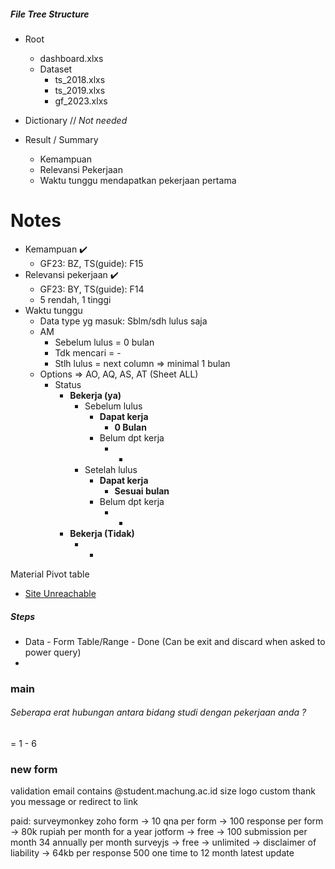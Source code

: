 ##### File Tree Structure
- Root
	- dashboard.xlxs
	- Dataset
		- ts_2018.xlxs
		- ts_2019.xlxs
		- gf_2023.xlxs

- Dictionary // *Not needed*
- Result / Summary
	- Kemampuan
	- Relevansi Pekerjaan
	- Waktu tunggu mendapatkan pekerjaan pertama

# Notes
- Kemampuan ✔️
	- GF23: BZ, TS(guide): F15
- Relevansi pekerjaan ✔️
	- GF23: BY, TS(guide): F14
	- 5 rendah, 1 tinggi
- Waktu tunggu 
	- Data type yg masuk: Sblm/sdh lulus saja
	- AM
		- Sebelum lulus = 0 bulan
		- Tdk mencari = -
		- Stlh lulus = next column => minimal 1 bulan
	- Options => AO, AQ, AS, AT (Sheet ALL)
		- Status
			- **Bekerja (ya)**
				- Sebelum lulus
					- **Dapat kerja**
						- **0 Bulan**
					- Belum dpt kerja
						- -
				- Setelah lulus
					- **Dapat kerja**
						- **Sesuai bulan**
					- Belum dpt kerja
						- -
			- **Bekerja (Tidak)**
				- -

Material
Pivot table
- [Site Unreachable](https://www.youtube.com/watch?v=RM8T1eYBjQY)
##### Steps
- Data - Form Table/Range - Done (Can be exit and discard when asked to power query)
- 
### main
###### Seberapa erat hubungan antara bidang studi dengan pekerjaan anda ?
= 1 - 6

### new form
validation email contains @student.machung.ac.id
size logo
custom thank you message or redirect to link

paid:
surveymonkey
zoho form -> 10 qna per form -> 100 response per form -> 80k rupiah per month  for a year
jotform -> free -> 100 submission per month
	34 annually per month
surveyjs -> free -> unlimited -> disclaimer of liability -> 64kb per response
	500 one time to 12 month latest update

